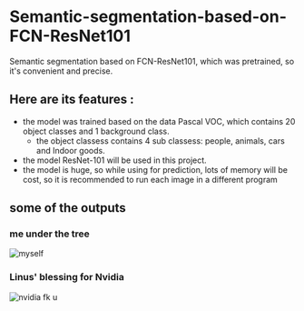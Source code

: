 # Semantic-segmentation-based-on-FCN-ResNet101
Semantic segmentation based on FCN-ResNet101, which was pretrained, so it's convenient and precise.

## Here are its features : 
- the model was trained based on the data Pascal VOC, which contains 20 object classes and 1 background class.
  - the object classess contains 4 sub classess: people, animals, cars and Indoor goods.
- the model ResNet-101 will be used in this project.
- the model is huge, so while using for prediction, lots of memory will be cost, so it is recommended to run each image in a different program

## some of the outputs
### me under the tree 
![myself](https://user-images.githubusercontent.com/106570281/224214966-5a7b65f8-0710-4b5b-9508-fcb06a6d4cdb.png)

### Linus' blessing for Nvidia
![nvidia fk u](https://user-images.githubusercontent.com/106570281/224214585-2f05b76c-5121-484a-a9fa-150983d1e010.png)
